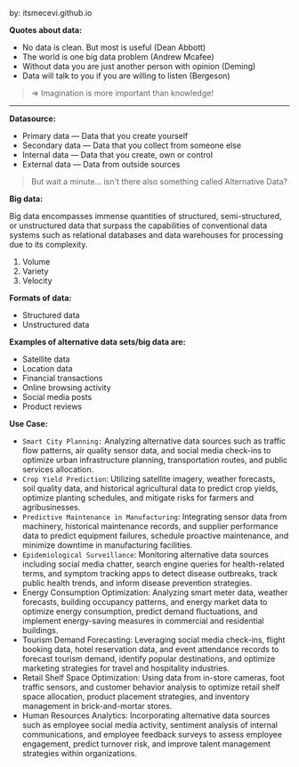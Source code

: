 by: itsmecevi.github.io

**Quotes about data:**

* No data is clean. But most is useful (Dean Abbott)
* The world is one big data problem (Andrew Mcafee)
* Without data you are just another person with opinion (Deming)
* Data will talk to you if you are willing to listen (Bergeson)

> => Imagination is more important than knowledge!

____

**Datasource:**

* Primary data — Data that you create yourself
* Secondary data — Data that you collect from someone else
* Internal data — Data that you create, own or control
* External data — Data from outside sources

> But wait a minute... isn't there also something called Alternative Data?

**Big data:**

Big data encompasses immense quantities of structured, semi-structured, or unstructured data that surpass the capabilities of conventional data systems such as relational databases and data warehouses for processing due to its complexity.

1. Volume
2. Variety
3. Velocity

**Formats of data:**

* Structured data
* Unstructured data


**Examples of alternative data sets/big data are:**

* Satellite data
* Location data
* Financial transactions
* Online browsing activity
* Social media posts
* Product reviews

**Use Case:**

* `Smart City Planning:` Analyzing alternative data sources such as traffic flow patterns, air quality sensor data, and social media check-ins to optimize urban infrastructure planning, transportation routes, and public services allocation.
* `Crop Yield Prediction`: Utilizing satellite imagery, weather forecasts, soil quality data, and historical agricultural data to predict crop yields, optimize planting schedules, and mitigate risks for farmers and agribusinesses.
* `Predictive Maintenance in Manufacturing`: Integrating sensor data from machinery, historical maintenance records, and supplier performance data to predict equipment failures, schedule proactive maintenance, and minimize downtime in manufacturing facilities.
* `Epidemiological Surveillance`: Monitoring alternative data sources including social media chatter, search engine queries for health-related terms, and symptom tracking apps to detect disease outbreaks, track public health trends, and inform disease prevention strategies.
* Energy Consumption Optimization: Analyzing smart meter data, weather forecasts, building occupancy patterns, and energy market data to optimize energy consumption, predict demand fluctuations, and implement energy-saving measures in commercial and residential buildings.
* Tourism Demand Forecasting: Leveraging social media check-ins, flight booking data, hotel reservation data, and event attendance records to forecast tourism demand, identify popular destinations, and optimize marketing strategies for travel and hospitality industries.
* Retail Shelf Space Optimization: Using data from in-store cameras, foot traffic sensors, and customer behavior analysis to optimize retail shelf space allocation, product placement strategies, and inventory management in brick-and-mortar stores.
* Human Resources Analytics: Incorporating alternative data sources such as employee social media activity, sentiment analysis of internal communications, and employee feedback surveys to assess employee engagement, predict turnover risk, and improve talent management strategies within organizations.




